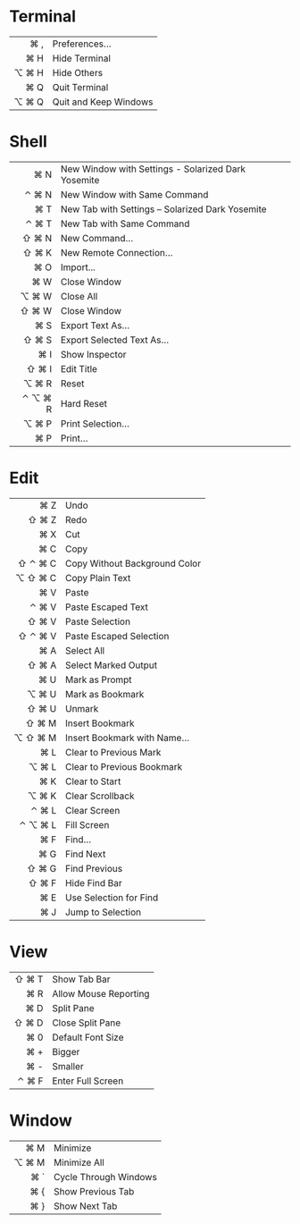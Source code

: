 Terminal
========

|  |  |
| ---: | ------------------------------------------------------- |
| ⌘ , |  Preferences… |
| ⌘ H |  Hide Terminal |
| ⌥ ⌘ H |  Hide Others |
| ⌘ Q |  Quit Terminal |
| ⌥ ⌘ Q |  Quit and Keep Windows |

Shell
=====

|  |  |
| ---: | ------------------------------------------------------- |
| ⌘ N |  New Window with Settings - Solarized Dark Yosemite |
| ⌃ ⌘ N |  New Window with Same Command |
| ⌘ T |  New Tab with Settings – Solarized Dark Yosemite |
| ⌃ ⌘ T |  New Tab with Same Command |
| ⇧ ⌘ N |  New Command… |
| ⇧ ⌘ K |  New Remote Connection… |
| ⌘ O |  Import... |
| ⌘ W |  Close Window |
| ⌥ ⌘ W |  Close All |
| ⇧ ⌘ W |  Close Window |
| ⌘ S |  Export Text As… |
| ⇧ ⌘ S |  Export Selected Text As… |
| ⌘ I |  Show Inspector |
| ⇧ ⌘ I |  Edit Title |
| ⌥ ⌘ R |  Reset |
| ⌃ ⌥ ⌘ R |  Hard Reset |
| ⌥ ⌘ P |  Print Selection… |
| ⌘ P |  Print… |

Edit
====

|  |  |
| ---: | ------------------------------------------------------- |
| ⌘ Z |  Undo |
| ⇧ ⌘ Z |  Redo |
| ⌘ X |  Cut |
| ⌘ C |  Copy |
| ⇧ ⌃ ⌘ C |  Copy Without Background Color |
| ⌥ ⇧ ⌘ C |  Copy Plain Text |
| ⌘ V |  Paste |
| ⌃ ⌘ V |  Paste Escaped Text |
| ⇧ ⌘ V |  Paste Selection |
| ⇧ ⌃ ⌘ V |  Paste Escaped Selection |
| ⌘ A |  Select All |
| ⇧ ⌘ A |  Select Marked Output |
| ⌘ U |  Mark as Prompt |
| ⌥ ⌘ U |  Mark as Bookmark |
| ⇧ ⌘ U |  Unmark |
| ⇧ ⌘ M |  Insert Bookmark |
| ⌥ ⇧ ⌘ M |  Insert Bookmark with Name… |
| ⌘ L |  Clear to Previous Mark |
| ⌥ ⌘ L |  Clear to Previous Bookmark |
| ⌘ K |  Clear to Start |
| ⌥ ⌘ K |  Clear Scrollback |
| ⌃ ⌘ L |  Clear Screen |
| ⌃ ⌥ ⌘ L |  Fill Screen |
| ⌘ F |  Find… |
| ⌘ G |  Find Next |
| ⇧ ⌘ G |  Find Previous |
| ⇧ ⌘ F |  Hide Find Bar |
| ⌘ E |  Use Selection for Find |
| ⌘ J |  Jump to Selection |

View
====

|  |  |
| ---: | ------------------------------------------------------- |
| ⇧ ⌘ T |  Show Tab Bar |
| ⌘ R |  Allow Mouse Reporting |
| ⌘ D |  Split Pane |
| ⇧ ⌘ D |  Close Split Pane |
| ⌘ 0 |  Default Font Size |
| ⌘ + |  Bigger |
| ⌘ - |  Smaller |
| ⌃ ⌘ F |  Enter Full Screen |

Window
======

|  |  |
| ---: | ------------------------------------------------------- |
| ⌘ M |  Minimize |
| ⌥ ⌘ M |  Minimize All |
| ⌘ ` |  Cycle Through Windows |
| ⌘ { |  Show Previous Tab |
| ⌘ } |  Show Next Tab |


